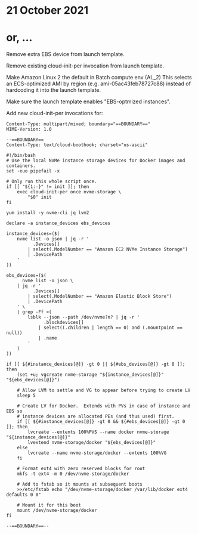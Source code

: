 # 21 October 2021
# or, …

Remove extra EBS device from launch template.

Remove existing cloud-init-per invocation from launch template.

Make Amazon Linux 2 the default in Batch compute env (AL_2)
    This selects an ECS-optimized AMI by region (e.g. ami-05ac43feb78727c88)
    instead of hardcoding it into the launch template.

Make sure the launch template enables "EBS-optmized instances".

Add new cloud-init-per invocations for:

    Content-Type: multipart/mixed; boundary="==BOUNDARY=="
    MIME-Version: 1.0

    --==BOUNDARY==
    Content-Type: text/cloud-boothook; charset="us-ascii"

    #!/bin/bash
    # Use the local NVMe instance storage devices for Docker images and containers.
    set -euo pipefail -x

    # Only run this whole script once.
    if [[ "${1:-}" != init ]]; then
        exec cloud-init-per once nvme-storage \
            "$0" init
    fi

    yum install -y nvme-cli jq lvm2

    declare -a instance_devices ebs_devices

    instance_devices=($(
        nvme list -o json | jq -r '
              .Devices[]
            | select(.ModelNumber == "Amazon EC2 NVMe Instance Storage")
            | .DevicePath
        '
    ))

    ebs_devices=($(
          nvme list -o json \
        | jq -r '
              .Devices[]
            | select(.ModelNumber == "Amazon Elastic Block Store")
            | .DevicePath
        ' \
        | grep -Ff <(
            lsblk --json --path /dev/nvme?n? | jq -r '
                  .blockdevices[]
                | select((.children | length == 0) and (.mountpoint == null))
                | .name
            '
        )
    ))

    if [[ ${#instance_devices[@]} -gt 0 || ${#ebs_devices[@]} -gt 0 ]]; then
        (set +u; vgcreate nvme-storage "${instance_devices[@]}" "${ebs_devices[@]}")

        # Allow LVM to settle and VG to appear before trying to create LV
        sleep 5

        # Create LV for Docker.  Extends with PVs in case of instance and EBS so
        # instance devices are allocated PEs (and thus used) first.
        if [[ ${#instance_devices[@]} -gt 0 && ${#ebs_devices[@]} -gt 0 ]]; then
            lvcreate --extents 100%PVS --name docker nvme-storage "${instance_devices[@]}"
            lvextend nvme-storage/docker "${ebs_devices[@]}"
        else
            lvcreate --name nvme-storage/docker --extents 100%VG
        fi

        # Format ext4 with zero reserved blocks for root
        mkfs -t ext4 -m 0 /dev/nvme-storage/docker

        # Add to fstab so it mounts at subsequent boots
        >>/etc/fstab echo "/dev/nvme-storage/docker /var/lib/docker ext4 defaults 0 0"

        # Mount it for this boot
        mount /dev/nvme-storage/docker
    fi

    --==BOUNDARY==--
